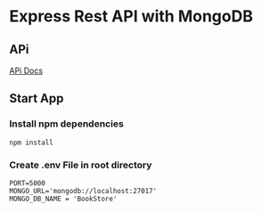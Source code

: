 # Express Rest API with MongoDB

## APi 
[APi Docs](https://github.com/dar4kamal/BookStore/blob/master/Api_Docs/API_DOCS.md)

## Start App
### Install npm dependencies
```
npm install
```
### Create .env File in root directory
```
PORT=5000
MONGO_URL='mongodb://localhost:27017'
MONGO_DB_NAME = 'BookStore'
```
